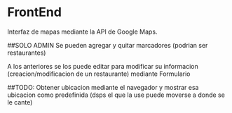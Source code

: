# FrontEnd
Interfaz de mapas mediante la API de Google Maps.

##SOLO ADMIN
Se pueden agregar y quitar marcadores (podrian ser restaurantes)

A los anteriores se los puede editar para modificar su informacion (creacion/modificacion de un restaurante) mediante Formulario


##TODO:
Obtener ubicacion mediante el navegador y mostrar esa ubicacion como predefinida (dsps el que la use puede moverse a donde se le cante)

